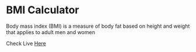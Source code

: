 ﻿# BMI Calculator

Body mass index (BMI) is a measure of body fat based on height and weight that applies to adult men and women

Check Live <a href="https://weightconverter21.netlify.app"/>Here</a>
